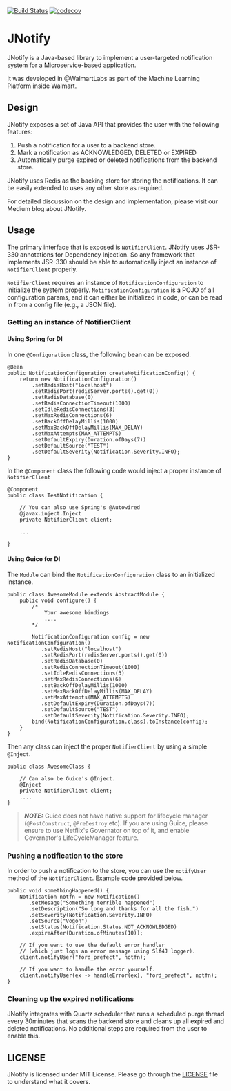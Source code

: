 [![Build Status](https://travis-ci.com/daichi-m/notification4J.svg?branch=main)](https://travis-ci.com/daichi-m/notification4J)
[![codecov](https://codecov.io/gh/daichi-m/notification4J/branch/main/graph/badge.svg?token=V1KZQFCKPG)](https://codecov.io/gh/daichi-m/notification4J)

# JNotify

JNotify is a Java-based library to implement a user-targeted notification system for a Microservice-based application. 

It was developed in @WalmartLabs as part of the Machine Learning Platform inside Walmart.

## Design

JNotify exposes a set of Java API that provides the user with the following features:
1. Push a notification for a user to a backend store.
2. Mark a notification as ACKNOWLEDGED, DELETED or EXPIRED
3. Automatically purge expired or deleted notifications from the backend store.

JNotify uses Redis as the backing store for storing the notifications. It can be easily extended to uses any other store as required.

For detailed discussion on the design and implementation, please visit our Medium blog about JNotify.

## Usage

The primary interface that is exposed is `NotifierClient`. JNotify uses JSR-330 annotations for Dependency Injection. So any framework that implements JSR-330 should be able to automatically inject an instance of `NotifierClient` properly.

`NotifierClient` requires an instance of `NotificationConfiguration` to initialize the system properly. `NotificationConfiguration` is a POJO of all configuration params, and it can either be initialized in code, or can be read in from a config file (e.g., a JSON file).


### Getting an instance of NotifierClient

#### Using Spring for DI

In one `@Configuration` class, the following bean can be exposed.
```
@Bean
public NotificationConfiguration createNotificationConfig() {
    return new NotificationConfiguration()
        .setRedisHost("localhost")
        .setRedisPort(redisServer.ports().get(0))
        .setRedisDatabase(0) 
        .setRedisConnectionTimeout(1000)
        .setIdleRedisConnections(3)
        .setMaxRedisConnections(6)
        .setBackOffDelayMillis(1000)
        .setMaxBackOffDelayMillis(MAX_DELAY)
        .setMaxAttempts(MAX_ATTEMPTS)
        .setDefaultExpiry(Duration.ofDays(7))
        .setDefaultSource("TEST")
        .setDefaultSeverity(Notification.Severity.INFO);
}
```

In the `@Component` class the following code would inject a proper instance of `NotifierClient`

```
@Component
public class TestNotification {
    
    // You can also use Spring's @Autowired
    @javax.inject.Inject 
    private NotifierClient client;
    
    ...

}
```

#### Using Guice for DI

The `Module` can bind the `NotificationConfiguration` class to an initialized instance.
```
public class AwesomeModule extends AbstractModule {
    public void configure() {
        /* 
            Your awesome bindings
            ....
        */
        
        NotificationConfiguration config = new NotificationConfiguration()
           .setRedisHost("localhost")
           .setRedisPort(redisServer.ports().get(0))
           .setRedisDatabase(0) 
           .setRedisConnectionTimeout(1000)
           .setIdleRedisConnections(3)
           .setMaxRedisConnections(6)
           .setBackOffDelayMillis(1000)
           .setMaxBackOffDelayMillis(MAX_DELAY)
           .setMaxAttempts(MAX_ATTEMPTS)
           .setDefaultExpiry(Duration.ofDays(7))
           .setDefaultSource("TEST")
           .setDefaultSeverity(Notification.Severity.INFO);
        bind(NotificationConfiguration.class).toInstance(config);
    }
}
```

Then any class can inject the proper `NotifierClient` by using a simple `@Inject`.

```
public class AwesomeClass {
    
    // Can also be Guice's @Inject.
    @Inject
    private NotifierClient client;
    ....
}
```

> **_NOTE:_** Guice does not have native support for lifecycle manager (`@PostConstruct`, `@PreDestroy` etc). If you are using Guice, please ensure to use Netflix's Governator on top of it, and enable Governator's LifeCycleManager feature.


### Pushing a notification to the store

In order to push a notification to the store, you can use the `notifyUser` method of the `NotifierClient`. Example code provided below.

```
public void somethingHappened() {
    Notification notfn = new Notification()
       .setMesage("Something terrible happened")
       .setDescription("So long and thanks for all the fish.")
       .setSeverity(Notification.Severity.INFO)
       .setSource("Vogon")
       .setStatus(Notification.Status.NOT_ACKNOWLEDGED)
       .expireAfter(Duration.ofMinutes(10));
   
    // If you want to use the default error handler 
    // (which just logs an error message using Slf4J logger).
    client.notifyUser("ford_prefect", notfn);
    
    // If you want to handle the error yourself.
    client.notifyUser(ex -> handleError(ex), "ford_prefect", notfn);
}  
```

### Cleaning up the expired notifications
JNotify integrates with Quartz scheduler that runs a scheduled purge thread every 30minutes that scans the backend store and cleans up all expired and deleted notifications. 
No additional steps are required from the user to enable this. 


## LICENSE

JNotify is licensed under MIT License. Please go through the [LICENSE](LICENSE) file to understand what it covers. 
